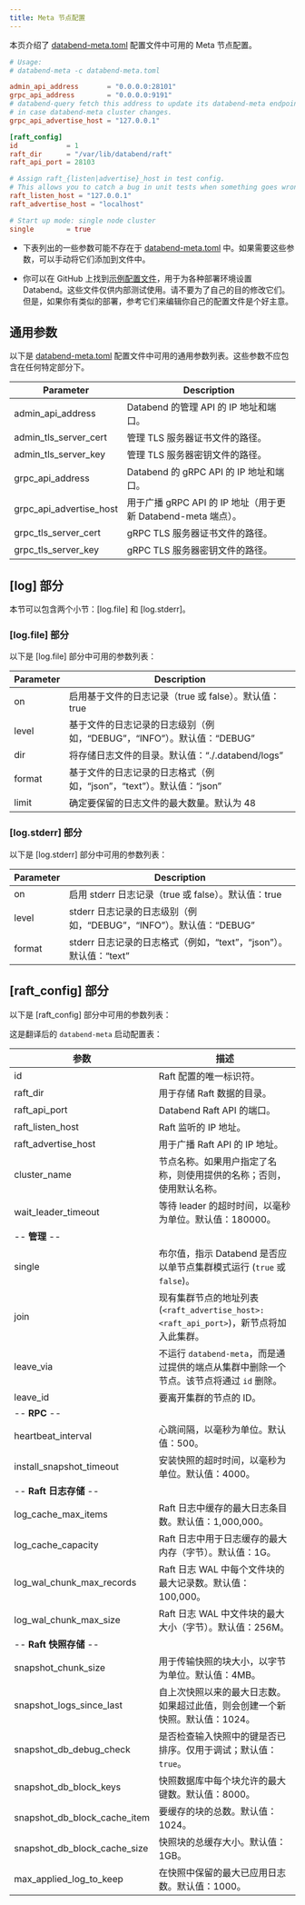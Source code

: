 ```yaml
---
title: Meta 节点配置
---
```


本页介绍了 [databend-meta.toml](https://github.com/databendlabs/databend/blob/main/scripts/distribution/configs/databend-meta.toml) 配置文件中可用的 Meta 节点配置。

```toml title='databend-meta.toml'
# Usage:
# databend-meta -c databend-meta.toml

admin_api_address       = "0.0.0.0:28101"
grpc_api_address        = "0.0.0.0:9191"
# databend-query fetch this address to update its databend-meta endpoints list,
# in case databend-meta cluster changes.
grpc_api_advertise_host = "127.0.0.1"

[raft_config]
id            = 1
raft_dir      = "/var/lib/databend/raft"
raft_api_port = 28103

# Assign raft_{listen|advertise}_host in test config.
# This allows you to catch a bug in unit tests when something goes wrong in raft meta nodes communication.
raft_listen_host = "127.0.0.1"
raft_advertise_host = "localhost"

# Start up mode: single node cluster
single        = true
```

- 下表列出的一些参数可能不存在于 [databend-meta.toml](https://github.com/databendlabs/databend/blob/main/scripts/distribution/configs/databend-meta.toml) 中。如果需要这些参数，可以手动将它们添加到文件中。

- 你可以在 GitHub 上找到[示例配置文件](https://github.com/databendlabs/databend/tree/main/scripts/ci/deploy/config)，用于为各种部署环境设置 Databend。这些文件仅供内部测试使用。请不要为了自己的目的修改它们。但是，如果你有类似的部署，参考它们来编辑你自己的配置文件是个好主意。

## 通用参数

以下是 [databend-meta.toml](https://github.com/databendlabs/databend/blob/main/scripts/distribution/configs/databend-meta.toml) 配置文件中可用的通用参数列表。这些参数不应包含在任何特定部分下。

| Parameter               | Description                                                   |
| ----------------------- | ------------------------------------------------------------- |
| admin_api_address       | Databend 的管理 API 的 IP 地址和端口。                        |
| admin_tls_server_cert   | 管理 TLS 服务器证书文件的路径。                               |
| admin_tls_server_key    | 管理 TLS 服务器密钥文件的路径。                               |
| grpc_api_address        | Databend 的 gRPC API 的 IP 地址和端口。                       |
| grpc_api_advertise_host | 用于广播 gRPC API 的 IP 地址（用于更新 Databend-meta 端点）。 |
| grpc_tls_server_cert    | gRPC TLS 服务器证书文件的路径。                               |
| grpc_tls_server_key     | gRPC TLS 服务器密钥文件的路径。                               |

## [log] 部分

本节可以包含两个小节：[log.file] 和 [log.stderr]。

### [log.file] 部分

以下是 [log.file] 部分中可用的参数列表：

| Parameter | Description                                                            |
| --------- | ---------------------------------------------------------------------- |
| on        | 启用基于文件的日志记录（true 或 false）。默认值：true                  |
| level     | 基于文件的日志记录的日志级别（例如，“DEBUG”，“INFO”）。默认值：“DEBUG” |
| dir       | 将存储日志文件的目录。默认值：“./.databend/logs”                       |
| format    | 基于文件的日志记录的日志格式（例如，“json”，“text”）。默认值：“json”   |
| limit     | 确定要保留的日志文件的最大数量。默认为 48                              |

### [log.stderr] 部分

以下是 [log.stderr] 部分中可用的参数列表：

| Parameter | Description                                                         |
| --------- | ------------------------------------------------------------------- |
| on        | 启用 stderr 日志记录（true 或 false）。默认值：true                 |
| level     | stderr 日志记录的日志级别（例如，“DEBUG”，“INFO”）。默认值：“DEBUG” |
| format    | stderr 日志记录的日志格式（例如，“text”，“json”）。默认值：“text”   |

## [raft_config] 部分

以下是 [raft_config] 部分中可用的参数列表：

这是翻译后的 `databend-meta` 启动配置表：

| 参数                         | 描述                                                                                     |
| ---------------------------- | ---------------------------------------------------------------------------------------- |
| id                           | Raft 配置的唯一标识符。                                                                  |
| raft_dir                     | 用于存储 Raft 数据的目录。                                                               |
| raft_api_port                | Databend Raft API 的端口。                                                               |
| raft_listen_host             | Raft 监听的 IP 地址。                                                                    |
| raft_advertise_host          | 用于广播 Raft API 的 IP 地址。                                                           |
| cluster_name                 | 节点名称。如果用户指定了名称，则使用提供的名称；否则，使用默认名称。                     |
| wait_leader_timeout          | 等待 leader 的超时时间，以毫秒为单位。默认值：180000。                                   |
| -- **管理** --               |                                                                                          |
| single                       | 布尔值，指示 Databend 是否应以单节点集群模式运行 (`true` 或 `false`)。                   |
| join                         | 现有集群节点的地址列表 (`<raft_advertise_host>:<raft_api_port>`)，新节点将加入此集群。   |
| leave_via                    | 不运行 `databend-meta`，而是通过提供的端点从集群中删除一个节点。该节点将通过 `id` 删除。 |
| leave_id                     | 要离开集群的节点的 ID。                                                                  |
| -- **RPC** --                |                                                                                          |
| heartbeat_interval           | 心跳间隔，以毫秒为单位。默认值：500。                                                    |
| install_snapshot_timeout     | 安装快照的超时时间，以毫秒为单位。默认值：4000。                                         |
| -- **Raft 日志存储** --      |                                                                                          |
| log_cache_max_items          | Raft 日志中缓存的最大日志条目数。默认值：1,000,000。                                     |
| log_cache_capacity           | Raft 日志中用于日志缓存的最大内存（字节）。默认值：1G。                                  |
| log_wal_chunk_max_records    | Raft 日志 WAL 中每个文件块的最大记录数。默认值：100,000。                                |
| log_wal_chunk_max_size       | Raft 日志 WAL 中文件块的最大大小（字节）。默认值：256M。                                 |
| -- **Raft 快照存储** --      |                                                                                          |
| snapshot_chunk_size          | 用于传输快照的块大小，以字节为单位。默认值：4MB。                                        |
| snapshot_logs_since_last     | 自上次快照以来的最大日志数。如果超过此值，则会创建一个新快照。默认值：1024。             |
| snapshot_db_debug_check      | 是否检查输入快照中的键是否已排序。仅用于调试；默认值：`true`。                           |
| snapshot_db_block_keys       | 快照数据库中每个块允许的最大键数。默认值：8000。                                         |
| snapshot_db_block_cache_item | 要缓存的块的总数。默认值：1024。                                                         |
| snapshot_db_block_cache_size | 快照块的总缓存大小。默认值：1GB。                                                        |
| max_applied_log_to_keep      | 在快照中保留的最大已应用日志数。默认值：1000。                                           |
